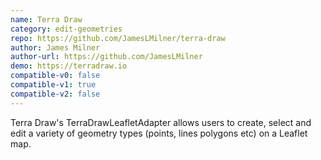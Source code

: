 ```yaml
---
name: Terra Draw
category: edit-geometries
repo: https://github.com/JamesLMilner/terra-draw
author: James Milner
author-url: https://github.com/JamesLMilner
demo: https://terradraw.io
compatible-v0: false
compatible-v1: true
compatible-v2: false
---
```


Terra Draw's TerraDrawLeafletAdapter allows users to create, select and edit a variety of geometry types (points, lines polygons etc) on a Leaflet map.
